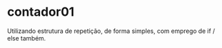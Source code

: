 # contador01
 Utilizando estrutura de repetição, de forma simples, com emprego de if / else também.
